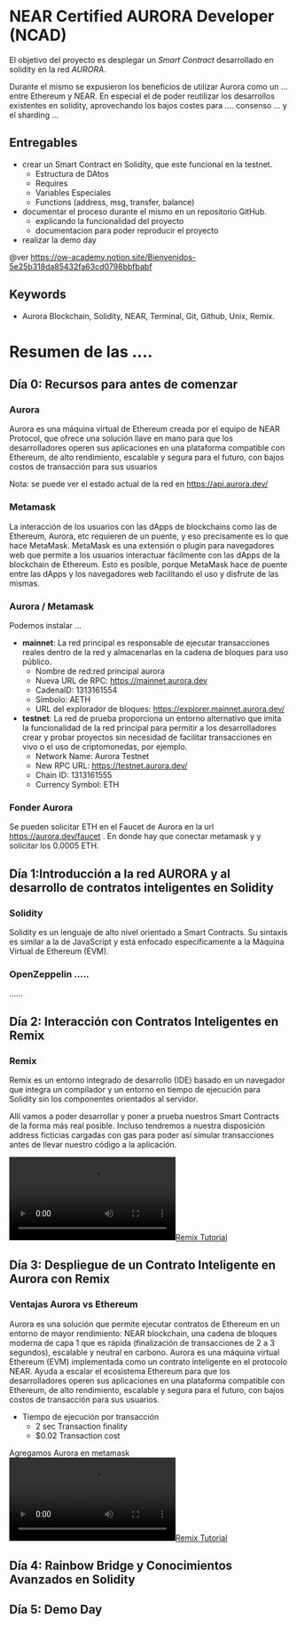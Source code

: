 # NEAR Certified AURORA Developer (NCAD)

El objetivo del proyecto es desplegar un *Smart Contract* desarrollado en solidity en la red *AURORA*. 

Durante el mismo se expusieron los beneficios de utilizar Aurora como un ... entre Ethereum y NEAR. En especial el de poder reutilizar los desarrollos existentes en solidity, aprovechando los bajos costes para .... consenso ... y el sharding ... 

## Entregables
 - crear un Smart Contract en Solidity, que este funcional en la testnet.
    - Estructura de DAtos
    - Requires
    - Variables Especiales
    - Functions (address, msg, transfer, balance)
 - documentar el proceso durante el mismo en un repositorio GitHub. 
    - explicando la funcionalidad del proyecto
    - documentacion para poder reproducir el proyecto
 - realizar la demo day

@ver https://ow-academy.notion.site/Bienvenidos-5e25b318da85432fa63cd0798bbfbabf 

## Keywords
- Aurora Blockchain, Solidity, NEAR, Terminal, Git, Github, Unix, Remix.

# Resumen de las ....
## Día 0: Recursos para antes de comenzar

### Aurora
Aurora es una máquina virtual de Ethereum creada por el equipo de NEAR Protocol, que ofrece una solución llave en mano para que los desarrolladores operen sus aplicaciones en una plataforma compatible con Ethereum, de alto rendimiento, escalable y segura para el futuro, con bajos costos de transacción para sus usuarios

Nota: se puede ver el estado actual de la red en https://api.aurora.dev/ 

### Metamask
La interacción de los usuarios con las dApps de blockchains como las de Ethereum, Aurora, etc requieren de un puente, y eso precisamente es lo que hace MetaMask. MetaMask es una extensión o plugin para navegadores web que permite a los usuarios interactuar fácilmente con las dApps de la blockchain de Ethereum. Esto es posible, porque MetaMask hace de puente entre las dApps y los navegadores web facilitando el uso y disfrute de las mismas.

### Aurora / Metamask
Podemos instalar ... 
 - **mainnet**: La red principal es responsable de ejecutar transacciones reales dentro de la red y almacenarlas en la cadena de bloques para uso público.
    - Nombre de red:red principal aurora
    - Nueva URL de RPC: https://mainnet.aurora.dev
    - CadenaID: 1313161554
    - Símbolo: AETH
    - URL del explorador de bloques: https://explorer.mainnet.aurora.dev/
 - **testnet**: La red de prueba proporciona un entorno alternativo que imita la funcionalidad de la red principal para permitir a los desarrolladores crear y probar proyectos sin necesidad de facilitar transacciones en vivo o el uso de criptomonedas, por ejemplo.
    - Network Name: Aurora Testnet
    - New RPC URL: https://testnet.aurora.dev/
    - Chain ID: 1313161555
    - Currency Symbol: ETH

### Fonder Aurora
Se pueden solicitar ETH en el Faucet de Aurora en la url https://aurora.dev/faucet . En donde hay que conectar metamask y y solicitar los 0.0005 ETH.



## Día 1:Introducción a la red AURORA y al desarrollo de contratos inteligentes en  Solidity

### Solidity
Solidity es un lenguaje de alto nivel orientado a Smart Contracts. Su sintaxis es similar a la de JavaScript y está enfocado específicamente a la Máquina Virtual de Ethereum (EVM).

### OpenZeppelin .....
......

## Día 2: Interacción con Contratos Inteligentes en Remix

### Remix 
Remix es un entorno integrado de desarrollo (IDE) basado en un navegador que integra un compilador y un entorno en tiempo de ejecución para Solidity sin los componentes orientados al servidor.

Allí vamos a poder desarrollar y poner a prueba nuestros Smart Contracts de la forma más real posible. Incluso tendremos a nuestra disposición address ficticias cargadas con gas para poder así simular transacciones antes de llevar nuestro código a la aplicación. 
 
[![Remix Tutorial](https://cdn.loom.com/sessions/thumbnails/efb2b2fb3114441ea30d28c528c86fca-00001.mp4#t=0.1)](https://www.loom.com/share/efb2b2fb3114441ea30d28c528c86fca)


## Día 3: Despliegue de un Contrato Inteligente en Aurora con Remix

### Ventajas Aurora vs Ethereum
Aurora es una solución que permite ejecutar contratos de Ethereum en un entorno de mayor rendimiento: NEAR blockchain, una cadena de bloques moderna de capa 1 que es rápida (finalización de transacciones de 2 a 3 segundos), escalable y neutral en carbono. Aurora es una máquina virtual Ethereum (EVM) implementada como un contrato inteligente en el protocolo NEAR. Ayuda a escalar el ecosistema Ethereum para que los desarrolladores operen sus aplicaciones en una plataforma compatible con Ethereum, de alto rendimiento, escalable y segura para el futuro, con bajos costos de transacción para sus usuarios.

- Tiempo de ejecución por transacción
    - 2 sec Transaction finality
    - $0.02 Transaction cost

Agregamos Aurora en  metamask 
[![Remix Tutorial](https://cdn.loom.com/sessions/thumbnails/b14f474bf2814c3dbb51ce8318a2c850-00001.mp4#t=0.1)](https://www.loom.com/share/b14f474bf2814c3dbb51ce8318a2c850)

 

## Día 4: Rainbow Bridge y Conocimientos Avanzados en Solidity
## Día 5: Demo Day 

